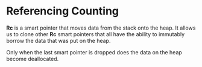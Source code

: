 # Referencing Counting

**Rc** is a smart pointer that moves data from the stack onto the heap. It allows us to 
clone other **Rc** smart pointers that all have the ability to immutably borrow the data
that was put on the heap.

Only when the last smart pointer is dropped does the data on the heap become deallocated.
